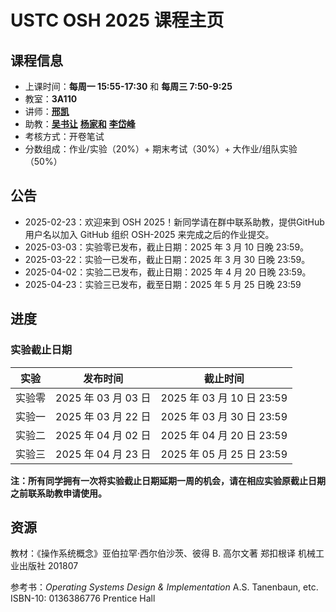 # USTC OSH 2025 课程主页

## 课程信息

- 上课时间：**每周一 15:55-17:30** 和 **每周三 7:50-9:25**
- 教室：**3A110**
- 讲师：[**邢凯**](mailto:kxing@ustc.edu.cn)
- 助教：[**吴书让**](mailto:wu_sr@mail.ustc.edu.cn) [**杨家和**](mailto:xyang@mail.ustc.edu.cn) [**李岱峰**](mailto:@mail.ustc.edu.cn)
- 考核方式：开卷笔试
- 分数组成：作业/实验（20%）+ 期末考试（30%）+ 大作业/组队实验（50%）

## 公告

- 2025-02-23：欢迎来到 OSH 2025！新同学请在群中联系助教，提供GitHub用户名以加入 GitHub 组织 OSH-2025 来完成之后的作业提交。
- 2025-03-03：实验零已发布，截止日期：2025 年 3 月 10 日晚 23:59。
- 2025-03-22：实验一已发布，截止日期：2025 年 3 月 30 日晚 23:59。
- 2025-04-02：实验二已发布，截止日期：2025 年 4 月 20 日晚 23:59。
- 2025-04-23：实验三已发布，截至日期：2025 年 5 月 25 日晚 23:59


## 进度

### 实验截止日期

|  实验  |         发布时间         |         截止时间         |
| :----: | :----------------------: | :----------------------: |
| 实验零 | 2025 年 03 月 03 日   | 2025 年 03 月 10 日 23:59 |
| 实验一 | 2025 年 03 月 22 日   | 2025 年 03 月 30 日 23:59 |
| 实验二 | 2025 年 04 月 02 日   | 2025 年 04 月 20 日 23:59 |
| 实验三 | 2025 年 04 月 23 日   | 2025 年 05 月 25 日 23:59 |

**注：所有同学拥有一次将实验截止日期延期一周的机会，请在相应实验原截止日期之前联系助教申请使用。**

## 资源

教材：《操作系统概念》亚伯拉罕·西尔伯沙茨、彼得 B. 高尔文著 郑扣根译 机械工业出版社 201807

参考书：_Operating Systems Design & Implementation_ A.S. Tanenbaun, etc. ISBN-10: 0136386776 Prentice Hall
